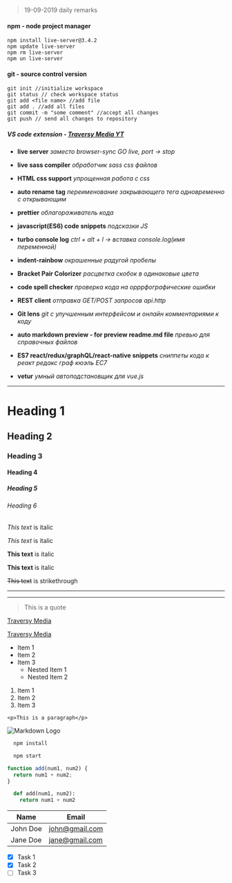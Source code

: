 <!-- Headings -->

> 19-09-2019 daily remarks

#### npm - node project manager

```
npm install live-server@3.4.2
npm update live-server
npm rm live-server
npm un live-server
```

#### git - source control version

```
git init //initialize workspace
git status // check workspace status
git add <file name> //add file
git add . //add all files
git commit -m "some comment" //accept all changes
git push // send all changes to repository
```

##### VS code extension - [Traversy Media YT](https://www.youtube.com/watch?v=LdF2RcelRg0 'https://www.youtube.com/watch?v=LdF2RcelRg0')

- **live server**
  _заместо browser-sync_
  _GO live, port -> stop_

- **live sass compiler**
  _обработчик sass css файлов_

- **HTML css support**
  _упрощенная работа с css_

- **auto rename tag**
  _переименование закрывающего тега одновременно с открывающим_

- **prettier**
  _облагораживатель кода_

- **javascript(ES6) code snippets**
  _подсказки JS_

- **turbo console log**
  _ctrl + alt + l -> вставка console.log(имя переменной)_

- **indent-rainbow**
  _окрашенные радугой пробелы_

- **Bracket Pair Colorizer**
  _расцветка скобок в одинаковые цвета_

- **code spell checker**
  _проверка кода на орррфографические ошибки_

- **REST client**
  _отправка GET/POST запросов api.http_

- **Git lens**
  _git с улучшенным интерфейсом и онлайн комментариями к коду_

- **auto markdown preview - for preview readme.md file**
  _превью для справочных файлов_
  <!-- Inline Code Block -->
- **ES7 react/redux/graphQL/react-native snippets**
  _сниппеты кода к реакт редакс граф кюэль ЕС7_

- **vetur**
  _умный автоподстановщик для vue.js_

---

<!-- Headings -->

# Heading 1

## Heading 2

### Heading 3

#### Heading 4

##### Heading 5

###### Heading 6

<!-- Italics -->

_This text_ is italic

_This text_ is italic

<!-- Strong -->

**This text** is italic

**This text** is italic

<!-- Strikethrough -->

~~This text~~ is strikethrough

<!-- Horizontal Rule -->

---

---

<!-- Blockquote -->

> This is a quote

<!-- Links -->

[Traversy Media](http://www.traversymedia.com)

[Traversy Media](http://www.traversymedia.com 'Traversy Media')

<!-- UL -->

- Item 1
- Item 2
- Item 3
  - Nested Item 1
  - Nested Item 2

<!-- OL -->

1. Item 1
1. Item 2
1. Item 3

<!-- Inline Code Block -->

`<p>This is a paragraph</p>`

<!-- Images -->

![Markdown Logo](https://markdown-here.com/img/icon256.png)

<!-- Github Markdown -->

<!-- Code Blocks -->

```bash
  npm install

  npm start
```

```javascript
function add(num1, num2) {
  return num1 + num2;
}
```

```python
  def add(num1, num2):
    return num1 + num2
```

<!-- Tables -->

| Name     | Email          |
| -------- | -------------- |
| John Doe | john@gmail.com |
| Jane Doe | jane@gmail.com |

<!-- Task List -->

- [x] Task 1
- [x] Task 2
- [ ] Task 3
